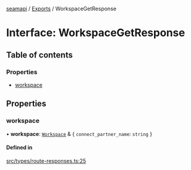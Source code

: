 [seamapi](../README.md) / [Exports](../modules.md) / WorkspaceGetResponse

# Interface: WorkspaceGetResponse

## Table of contents

### Properties

- [workspace](WorkspaceGetResponse.md#workspace)

## Properties

### workspace

• **workspace**: [`Workspace`](Workspace.md) & { `connect_partner_name`: `string`  }

#### Defined in

[src/types/route-responses.ts:25](https://github.com/seamapi/javascript/blob/main/src/types/route-responses.ts#L25)
